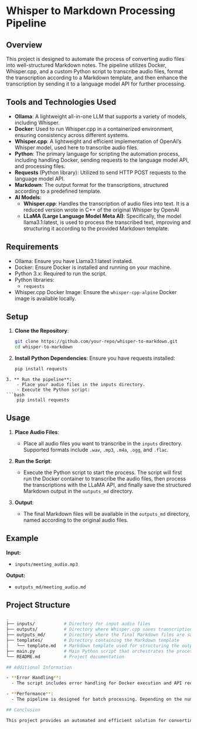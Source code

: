 # Whisper to Markdown Processing Pipeline

## Overview

This project is designed to automate the process of converting audio files into well-structured Markdown notes. The pipeline utilizes Docker, Whisper.cpp, and a custom Python script to transcribe audio files, format the transcription according to a Markdown template, and then enhance the transcription by sending it to a language model API for further processing.

## Tools and Technologies Used

- **Ollama**: A lightweight all-in-one LLM that supports a variety of models, including Whisper.
- **Docker**: Used to run Whisper.cpp in a containerized environment, ensuring consistency across different systems.
- **Whisper.cpp**: A lightweight and efficient implementation of OpenAI’s Whisper model, used here to transcribe audio files.
- **Python**: The primary language for scripting the automation process, including handling Docker, sending requests to the language model API, and processing files.
- **Requests** (Python library): Utilized to send HTTP POST requests to the language model API.
- **Markdown**: The output format for the transcriptions, structured according to a predefined template.
- **AI Models**:
    - **Whisper.cpp**: Handles the transcription of audio files into text. It is a reduced version wrote in C++ of the original Whisper by OpenAI
    - **LLaMA (Large Language Model Meta AI)**: Specifically, the model llama3.1:latest, is used to process the transcribed text, improving and structuring it according to the provided Markdown template.

## Requirements

- Ollama: Ensure you have Llama3.1:latest instaled.
- Docker: Ensure Docker is installed and running on your machine.
- Python 3.x: Required to run the script.
- Python libraries:
  - `requests`
- Whisper.cpp Docker Image: Ensure the `whisper-cpp-alpine` Docker image is available locally.

## Setup

1. **Clone the Repository**:
   ```bash
   git clone https://github.com/your-repo/whisper-to-markdown.git
   cd whisper-to-markdown

2. **Install Python Dependencies**:
Ensure you have requests installed:
   ```bash
   pip install requests
```
3. ** Run the pipeline**:
    - Place your audio files in the inputs directory.
    - Execute the Python script:
```bash
    pip install requests
```

## Usage

1. **Place Audio Files**:
   - Place all audio files you want to transcribe in the `inputs` directory. Supported formats include `.wav`, `.mp3`, `.m4a`, `.ogg`, and `.flac`.
   
2. **Run the Script**:
   - Execute the Python script to start the process. The script will first run the Docker container to transcribe the audio files, then process the transcriptions with the LLaMA API, and finally save the structured Markdown output in the `outputs_md` directory.

3. **Output**:
   - The final Markdown files will be available in the `outputs_md` directory, named according to the original audio files.

## Example

**Input:**

- `inputs/meeting_audio.mp3`

**Output:**

- `outputs_md/meeting_audio.md`

## Project Structure

```bash
.
├── inputs/           # Directory for input audio files
├── outputs/          # Directory where Whisper.cpp saves transcriptions
├── outputs_md/       # Directory where the final Markdown files are saved
├── templates/        # Directory containing the Markdown template
│   └── template.md   # Markdown template used for structuring the output
├── main.py           # Main Python script that orchestrates the process
└── README.md         # Project documentation

## Additional Information

- **Error Handling**:
  - The script includes error handling for Docker execution and API requests. If an error occurs during any part of the process, it will be logged, and the script will attempt to continue processing remaining files.

- **Performance**:
  - The pipeline is designed for batch processing. Depending on the number of audio files and their duration, the processing time may vary. The total execution time is displayed at the end of the process.

## Conclusion

This project provides an automated and efficient solution for converting audio transcriptions into structured Markdown documents, leveraging the power of Docker and advanced language models. It’s a versatile tool that can be adapted for various use cases, such as meeting notes, podcast transcriptions, or lecture summaries.